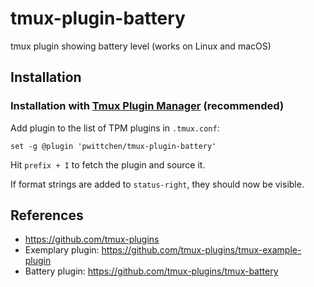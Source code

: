 tmux-plugin-battery
===================
tmux plugin showing battery level (works on Linux and macOS)

Installation
------------
### Installation with [Tmux Plugin Manager](https://github.com/tmux-plugins/tpm) (recommended)

Add plugin to the list of TPM plugins in `.tmux.conf`:

```
set -g @plugin 'pwittchen/tmux-plugin-battery'
```

Hit `prefix + I` to fetch the plugin and source it.

If format strings are added to `status-right`, they should now be visible.

References
----------
- https://github.com/tmux-plugins
- Exemplary plugin: https://github.com/tmux-plugins/tmux-example-plugin
- Battery plugin: https://github.com/tmux-plugins/tmux-battery

